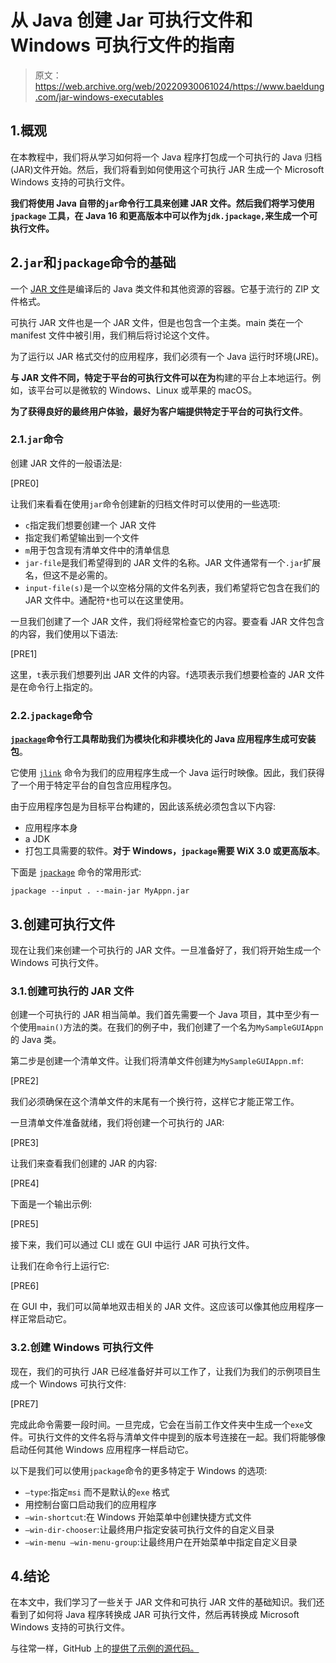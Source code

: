 # 从 Java 创建 Jar 可执行文件和 Windows 可执行文件的指南

> 原文：<https://web.archive.org/web/20220930061024/https://www.baeldung.com/jar-windows-executables>

## 1.概观

在本教程中，我们将从学习如何将一个 Java 程序打包成一个可执行的 Java 归档(JAR)文件开始。然后，我们将看到如何使用这个可执行 JAR 生成一个 Microsoft Windows 支持的可执行文件。

**我们将使用 Java 自带的`jar`命令行工具来创建 JAR 文件。然后我们将学习使用`jpackage` 工具，在 Java 16 和更高版本中可以作为`jdk.jpackage,`来生成一个可执行文件。**

## 2.`jar`和`jpackage`命令的基础

一个 [JAR 文件](/web/20220821150146/https://www.baeldung.com/java-create-jar)是编译后的 Java 类文件和其他资源的容器。它基于流行的 ZIP 文件格式。

可执行 JAR 文件也是一个 JAR 文件，但是也包含一个主类。main 类在一个 manifest 文件中被引用，我们稍后将讨论这个文件。

为了运行以 JAR 格式交付的应用程序，我们必须有一个 Java 运行时环境(JRE)。

**与 JAR 文件不同，特定于平台的可执行文件可以在为**构建的平台上本地运行。例如，该平台可以是微软的 Windows、Linux 或苹果的 macOS。

**为了获得良好的最终用户体验，最好为客户端提供特定于平台的可执行文件**。

### 2.1.`jar`命令

创建 JAR 文件的一般语法是:

[PRE0]

让我们来看看在使用`jar`命令创建新的归档文件时可以使用的一些选项:

*   `c`指定我们想要创建一个 JAR 文件
*   指定我们希望输出到一个文件
*   `m`用于包含现有清单文件中的清单信息
*   `jar-file`是我们希望得到的 JAR 文件的名称。JAR 文件通常有一个`.jar`扩展名，但这不是必需的。
*   `input-file(s)`是一个以空格分隔的文件名列表，我们希望将它包含在我们的 JAR 文件中。通配符`*`也可以在这里使用。

一旦我们创建了一个 JAR 文件，我们将经常检查它的内容。要查看 JAR 文件包含的内容，我们使用以下语法:

[PRE1]

这里，`t`表示我们想要列出 JAR 文件的内容。`f`选项表示我们想要检查的 JAR 文件是在命令行上指定的。

### 2.2.`jpackage`命令

**[`jpackage`](/web/20220821150146/https://www.baeldung.com/java14-jpackage)命令行工具帮助我们为模块化和非模块化的 Java 应用程序生成可安装包**。

它使用 [`jlink`](/web/20220821150146/https://www.baeldung.com/jlink) 命令为我们的应用程序生成一个 Java 运行时映像。因此，我们获得了一个用于特定平台的自包含应用程序包。

由于应用程序包是为目标平台构建的，因此该系统必须包含以下内容:

*   应用程序本身
*   a JDK
*   打包工具需要的软件。**对于 Windows，`jpackage`需要 WiX 3.0 或更高版本**。

下面是 [`jpackage`](/web/20220821150146/https://www.baeldung.com/java14-jpackage) 命令的常用形式:

`jpackage --input . --main-jar MyAppn.jar`

## 3.创建可执行文件

现在让我们来创建一个可执行的 JAR 文件。一旦准备好了，我们将开始生成一个 Windows 可执行文件。

### 3.1.创建可执行的 JAR 文件

创建一个可执行的 JAR 相当简单。我们首先需要一个 Java 项目，其中至少有一个使用`main()`方法的类。在我们的例子中，我们创建了一个名为`MySampleGUIAppn`的 Java 类。

第二步是创建一个清单文件。让我们将清单文件创建为`MySampleGUIAppn.mf`:

[PRE2]

我们必须确保在这个清单文件的末尾有一个换行符，这样它才能正常工作。

一旦清单文件准备就绪，我们将创建一个可执行的 JAR:

[PRE3]

让我们来查看我们创建的 JAR 的内容:

[PRE4]

下面是一个输出示例:

[PRE5]

接下来，我们可以通过 CLI 或在 GUI 中运行 JAR 可执行文件。

让我们在命令行上运行它:

[PRE6]

在 GUI 中，我们可以简单地双击相关的 JAR 文件。这应该可以像其他应用程序一样正常启动它。

### 3.2.创建 Windows 可执行文件

现在，我们的可执行 JAR 已经准备好并可以工作了，让我们为我们的示例项目生成一个 Windows 可执行文件:

[PRE7]

完成此命令需要一段时间。一旦完成，它会在当前工作文件夹中生成一个`exe`文件。可执行文件的文件名将与清单文件中提到的版本号连接在一起。我们将能够像启动任何其他 Windows 应用程序一样启动它。

以下是我们可以使用`jpackage`命令的更多特定于 Windows 的选项:

*   `–type`:指定`msi` 而不是默认的`exe` 格式
*   用控制台窗口启动我们的应用程序
*   `–win-shortcut`:在 Windows 开始菜单中创建快捷方式文件
*   `–win-dir-chooser`:让最终用户指定安装可执行文件的自定义目录
*   `–win-menu –win-menu-group`:让最终用户在开始菜单中指定自定义目录

## 4.结论

在本文中，我们学习了一些关于 JAR 文件和可执行 JAR 文件的基础知识。我们还看到了如何将 Java 程序转换成 JAR 可执行文件，然后再转换成 Microsoft Windows 支持的可执行文件。

与往常一样，GitHub 上的[提供了示例的源代码。](https://web.archive.org/web/20220821150146/https://github.com/eugenp/tutorials/tree/master/core-java-modules/core-java-jar)